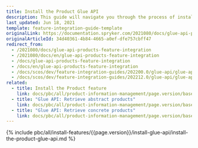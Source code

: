 ```yaml
---
title: Install the Product Glue API
description: This guide will navigate you through the process of installing and configuring the Product API feature in Spryker OS.
last_updated: Jun 18, 2021
template: feature-integration-guide-template
originalLink: https://documentation.spryker.com/2021080/docs/glue-api-products-feature-integration
originalArticleId: 34d40361-4b84-4665-a0ef-dfe757cbff47
redirect_from:
  - /2021080/docs/glue-api-products-feature-integration
  - /2021080/docs/en/glue-api-products-feature-integration
  - /docs/glue-api-products-feature-integration
  - /docs/en/glue-api-products-feature-integration
  - /docs/scos/dev/feature-integration-guides/202200.0/glue-api/glue-api-product-feature-integration.html
  - /docs/scos/dev/feature-integration-guides/202212.0/glue-api/glue-api-product-feature-integration.html
related:
  - title: Install the Product feature
    link: docs/pbc/all/product-information-management/page.version/base-shop/install-and-upgrade/install-features/install-the-product-feature.html
  - title: "Glue API: Retrieve abstract products"
    link: docs/pbc/all/product-information-management/page.version/base-shop/manage-using-glue-api/abstract-products/glue-api-retrieve-abstract-products.html
  - title: "Glue API: Retrieve concrete products"
    link: docs/pbc/all/product-information-management/page.version/base-shop/manage-using-glue-api/concrete-products/glue-api-retrieve-concrete-products.html
---
```


{% include pbc/all/install-features/{{page.version}}/install-glue-api/install-the-product-glue-api.md %} <!-- To edit, see /_includes/pbc/all/install-features/202212.0/install-glue-api/install-the-product-glue-api.md -->
